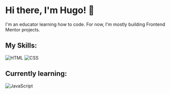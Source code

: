 # Hi there, I'm Hugo! 👋
I'm an educator learning how to code. For now, I'm mostly building Frontend Mentor projects.
## My Skills:

![HTML](https://img.shields.io/badge/-HTML-E34F26?style=flat-square&logo=html5&logoColor=white)
![CSS](https://img.shields.io/badge/-CSS-1572B6?style=flat-square&logo=css3&logoColor=white)

## Currently learning:
![JavaScript](https://img.shields.io/badge/-JavaScript-F7DF1E?style=flat-square&logo=javascript&logoColor=black)
